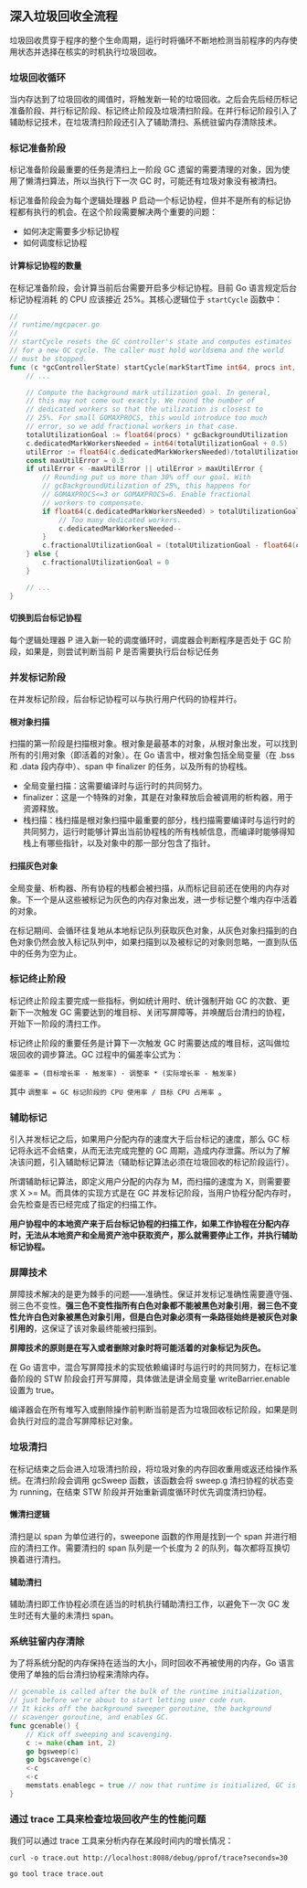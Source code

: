 深入垃圾回收全流程
----------------------------

垃圾回收贯穿于程序的整个生命周期，运行时将循环不断地检测当前程序的内存使用状态并选择在核实的时机执行垃圾回收。



### 垃圾回收循环

当内存达到了垃圾回收的阈值时，将触发新一轮的垃圾回收。之后会先后经历标记准备阶段、并行标记阶段、标记终止阶段及垃圾清扫阶段。在并行标记阶段引入了辅助标记技术，在垃圾清扫阶段还引入了辅助清扫、系统驻留内存清除技术。



### 标记准备阶段

标记准备阶段最重要的任务是清扫上一阶段 GC 遗留的需要清理的对象，因为使用了懒清扫算法，所以当执行下一次 GC 时，可能还有垃圾对象没有被清扫。

标记准备阶段会为每个逻辑处理器 P 启动一个标记协程，但并不是所有的标记协程都有执行的机会。在这个阶段需要解决两个重要的问题：

* 如何决定需要多少标记协程
* 如何调度标记协程

#### 计算标记协程的数量

在标记准备阶段，会计算当前后台需要开启多少标记协程。目前 Go 语言规定后台标记协程消耗 的 CPU 应该接近 25%。其核心逻辑位于 `startCycle` 函数中：

```go
//
// runtime/mgcpacer.go
//
// startCycle resets the GC controller's state and computes estimates
// for a new GC cycle. The caller must hold worldsema and the world
// must be stopped.
func (c *gcControllerState) startCycle(markStartTime int64, procs int, trigger gcTrigger) {
	// ...

	// Compute the background mark utilization goal. In general,
	// this may not come out exactly. We round the number of
	// dedicated workers so that the utilization is closest to
	// 25%. For small GOMAXPROCS, this would introduce too much
	// error, so we add fractional workers in that case.
	totalUtilizationGoal := float64(procs) * gcBackgroundUtilization
	c.dedicatedMarkWorkersNeeded = int64(totalUtilizationGoal + 0.5)
	utilError := float64(c.dedicatedMarkWorkersNeeded)/totalUtilizationGoal - 1
	const maxUtilError = 0.3
	if utilError < -maxUtilError || utilError > maxUtilError {
		// Rounding put us more than 30% off our goal. With
		// gcBackgroundUtilization of 25%, this happens for
		// GOMAXPROCS<=3 or GOMAXPROCS=6. Enable fractional
		// workers to compensate.
		if float64(c.dedicatedMarkWorkersNeeded) > totalUtilizationGoal {
			// Too many dedicated workers.
			c.dedicatedMarkWorkersNeeded--
		}
		c.fractionalUtilizationGoal = (totalUtilizationGoal - float64(c.dedicatedMarkWorkersNeeded)) / float64(procs)
	} else {
		c.fractionalUtilizationGoal = 0
	}

	// ...
}
```

#### 切换到后台标记协程

每个逻辑处理器 P 进入新一轮的调度循环时，调度器会判断程序是否处于 GC 阶段，如果是，则尝试判断当前 P 是否需要执行后台标记任务



### 并发标记阶段

在并发标记阶段，后台标记协程可以与执行用户代码的协程并行。

#### 根对象扫描

扫描的第一阶段是扫描根对象。根对象是最基本的对象，从根对象出发，可以找到所有的引用对象（即活着的对象）。在 Go 语言中，根对象包括全局变量（在 .bss 和 .data 段内存中）、span 中 finalizer 的任务，以及所有的协程栈。

* 全局变量扫描：这需要编译时与运行时的共同努力。
* finalizer：这是一个特殊的对象，其是在对象释放后会被调用的析构器，用于资源释放。
* 栈扫描：栈扫描是根对象扫描中最重要的部分，栈扫描需要编译时与运行时的共同努力，运行时能够计算出当前协程栈的所有栈帧信息，而编译时能够得知栈上有哪些指针，以及对象中的那一部分包含了指针。

#### 扫描灰色对象

全局变量、析构器、所有协程的栈都会被扫描，从而标记目前还在使用的内存对象。下一个是从这些被标记为灰色的内存对象出发，进一步标记整个堆内存中活着的对象。

在标记期间、会循环往复地从本地标记队列获取灰色对象，从灰色对象扫描到的白色对象仍然会放入标记队列中，如果扫描到以及被标记的对象则忽略，一直到队伍中的任务为空为止。



### 标记终止阶段

标记终止阶段主要完成一些指标，例如统计用时、统计强制开始 GC 的次数、更新下一次触发 GC 需要达到的堆目标、关闭写屏障等，并唤醒后台清扫的协程，开始下一阶段的清扫工作。

标记终止阶段的重要任务是计算下一次触发 GC 时需要达成的堆目标，这叫做垃圾回收的调步算法。GC 过程中的偏差率公式为：

```
偏差率 = (目标增长率 - 触发率) - 调整率 * (实际增长率 - 触发率)
```

其中 `调整率 = GC 标记阶段的 CPU 使用率 / 目标 CPU 占用率 `。



### 辅助标记

引入并发标记之后，如果用户分配内存的速度大于后台标记的速度，那么 GC 标记将永远不会结束，从而无法完成完整的 GC 周期，造成内存泄露。所以为了解决该问题，引入辅助标记算法（辅助标记算法必须在垃圾回收的标记阶段运行）。

所谓辅助标记算法，即定义用户分配的内存为 M，而扫描的速度为 X，则需要要求 X >= M。而具体的实现方式是在 GC 并发标记阶段，当用户协程分配内存时，会先检查是否已经完成了指定的扫描工作。

**用户协程中的本地资产来于后台标记协程的扫描工作，如果工作协程在分配内存时，无法从本地资产和全局资产池中获取资产，那么就需要停止工作，并执行辅助标记协程。**



### 屏障技术

屏障技术解决的是更为棘手的问题——准确性。保证并发标记准确性需要遵守强、弱三色不变性。**强三色不变性指所有白色对象都不能被黑色对象引用**，**弱三色不变性允许白色对象被黑色对象引用，但是白色对象必须有一条路径始终是被灰色对象引用的**，这保证了该对象最终能被扫描到。

**屏障技术的原则是在写入或者删除对象时将可能活着的对象标记为灰色。**

在 Go 语言中，混合写屏障技术的实现依赖编译时与运行时的共同努力，在标记准备阶段的 STW 阶段会打开写屏障，具体做法是讲全局变量 writeBarrier.enable 设置为 true。

编译器会在所有堆写入或删除操作前判断当前是否为垃圾回收标记阶段，如果是则会执行对应的混合写屏障标记对象。



### 垃圾清扫

在标记结束之后会进入垃圾清扫阶段，将垃圾对象的内存回收重用或返还给操作系统。在清扫阶段会调用 gcSweep 函数，该函数会将 sweep.g 清扫协程的状态变为 running，在结束 STW 阶段并开始重新调度循环时优先调度清扫协程。

#### 懒清扫逻辑

清扫是以 span 为单位进行的，sweepone 函数的作用是找到一个 span 并进行相应的清扫工作。需要清扫的 span 队列是一个长度为 2 的队列，每次都将互换切换着进行清扫。

#### 辅助清扫

辅助清扫即工作协程必须在适当的时机执行辅助清扫工作，以避免下一次 GC 发生时还有大量的未清扫 span。



### 系统驻留内存清除

为了将系统分配的内存保持在适当的大小，同时回收不再被使用的内存，Go 语言使用了单独的后台清扫协程来清除内存。

```go
// gcenable is called after the bulk of the runtime initialization,
// just before we're about to start letting user code run.
// It kicks off the background sweeper goroutine, the background
// scavenger goroutine, and enables GC.
func gcenable() {
	// Kick off sweeping and scavenging.
	c := make(chan int, 2)
	go bgsweep(c)
	go bgscavenge(c)
	<-c
	<-c
	memstats.enablegc = true // now that runtime is initialized, GC is okay
}
```



### 通过 trace 工具来检查垃圾回收产生的性能问题

我们可以通过 trace 工具来分析内存在某段时间内的增长情况：

```shell
curl -o trace.out http://localhost:8088/debug/pprof/trace?seconds=30

go tool trace trace.out
```

